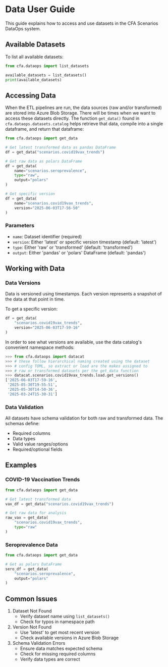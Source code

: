 # Data User Guide

This guide explains how to access and use datasets in the CFA Scenarios DataOps system.

## Available Datasets

To list all available datasets:

```python
from cfa.dataops import list_datasets

available_datasets = list_datasets()
print(available_datasets)
```

## Accessing Data

When the ETL pipelines are run, the data sources (raw and/or transformed) are stored into Azure Blob Storage. There will be times when we want to access these datasets directly. The function `get_data()` found in `cfa.dataops.datasets.catalog` helps retrieve that data, compile into a single dataframe, and return that dataframe:

```python
from cfa.dataops import get_data

# Get latest transformed data as pandas DataFrame
df = get_data("scenarios.covid19vax_trends")

# Get raw data as polars DataFrame
df = get_data(
    name="scenarios.seroprevalence",
    type="raw",
    output="polars"
)

# Get specific version
df = get_data(
    name="scenarios.covid19vax_trends",
    version="2025-06-03T17-56-50"
)
```

### Parameters

- `name`: Dataset identifier (required)
- `version`: Either 'latest' or specific version timestamp (default: 'latest')
- `type`: Either 'raw' or 'transformed' (default: 'transformed')
- `output`: Either 'pandas' or 'polars' DataFrame (default: 'pandas')

## Working with Data

### Data Versions

Data is versioned using timestamps. Each version represents a snapshot of the data at that point in time.

To get a specific version:

```python
df = get_data(
    "scenarios.covid19vax_trends",
    version="2025-06-03T17-59-16"
)
```

In order to see what versions are available, use the data catalog's convenient namespace methods:

```python
>>> from cfa.dataops import datacat
>>> # these follow hierarchical naming created using the dataset
>>> # config TOML, so extract or load are the makes assigned to
>>> # raw or transformed datasets per the get_data function
>>> datacat.scenarios.covid19vax_trends.load.get_versions()
['2025-06-03T17-59-16',
 '2025-05-30T19-55-51',
 '2025-05-30T14-50-36',
 '2025-03-24T15-30-31']
```

### Data Validation

All datasets have schema validation for both raw and transformed data. The schemas define:

- Required columns
- Data types
- Valid value ranges/options
- Required/optional fields

## Examples

### COVID-19 Vaccination Trends

```python
from cfa.dataops import get_data

# Get latest transformed data
vax_df = get_data("scenarios.covid19vax_trends")

# Get raw data for analysis
raw_vax = get_data(
    "scenarios.covid19vax_trends",
    type="raw"
)
```

### Seroprevalence Data

```python
from cfa.dataops import get_data

# Get as polars DataFrame
sero_df = get_data(
    "scenarios.seroprevalence",
    output="polars"
)
```

## Common Issues

1. Dataset Not Found
   - Verify dataset name using `list_datasets()`
   - Check for typos in namespace path
2. Version Not Found
   - Use 'latest' to get most recent version
   - Check available versions in Azure Blob Storage
3. Schema Validation Errors
   - Ensure data matches expected schema
   - Check for missing required columns
   - Verify data types are correct
